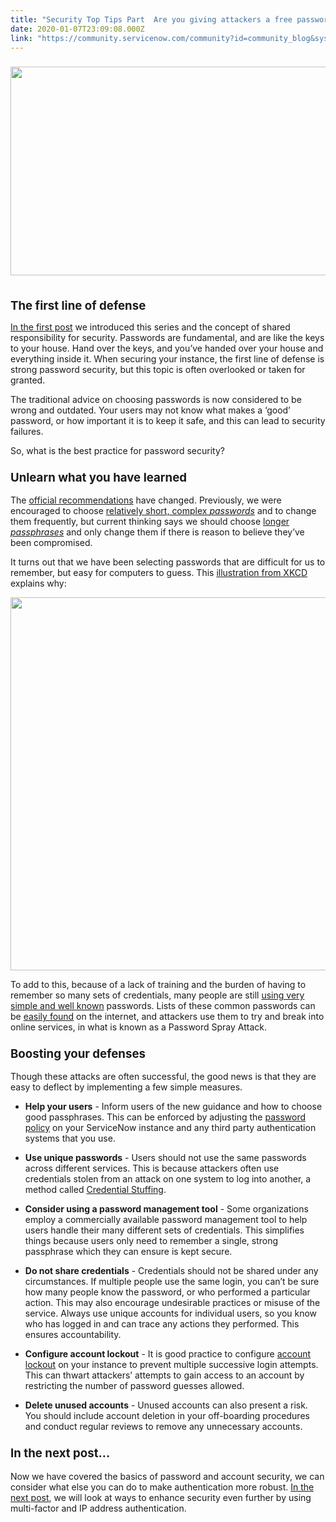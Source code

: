 ```yaml
---
title: "Security Top Tips Part  Are you giving attackers a free password Best practices for password security"
date: 2020-01-07T23:09:08.000Z
link: "https://community.servicenow.com/community?id=community_blog&sys_id=8ae6cec4db1a0050190dfb24399619c0"
---
```

<h3><strong><img src="https://community.servicenow.com/20624a08db960050190dfb2439961907.iix" width="735" height="334" /> </strong></h3>
<p><span style="font-size: 14pt;"><strong>The first line of defense</strong></span></p>
<p><a href="https://community.servicenow.com/community?id&#61;community_blog&amp;sys_id&#61;990b8c49db0c4c145ed4a851ca961973" target="_blank" rel="noopener noreferrer nofollow">In the first post</a> we introduced this series and the concept of shared responsibility for security. Passwords are fundamental, and are like the keys to your house. Hand over the keys, and you’ve handed over your house and everything inside it. When securing your instance, the first line of defense is strong password security, but this topic is often overlooked or taken for granted.</p>
<p>The traditional advice on choosing passwords is now considered to be wrong and outdated. Your users may not know what makes a ‘good’ password, or how important it is to keep it safe, and this can lead to security failures.</p>
<p>So, what is the best practice for password security?</p>
<h3><span style="font-size: 14pt;"><strong>Unlearn what you have learned</strong></span></h3>
<p>The <a href="https://pages.nist.gov/800-63-3/sp800-63b.html#appA" target="_blank" rel="noopener noreferrer nofollow">official recommendations</a> have changed. Previously, we were encouraged to choose <a href="https://www.wsj.com/articles/the-man-who-wrote-those-password-rules-has-a-new-tip-n3v-r-m1-d-1502124118" target="_blank" rel="noopener noreferrer nofollow">relatively short, complex <em>passwords</em></a> and to change them frequently, but current thinking says we should choose <a href="https://www.ncsc.gov.uk/collection/passwords/updating-your-approach" target="_blank" rel="noopener noreferrer nofollow">longer <em>passphrases</em></a> and only change them if there is reason to believe they’ve been compromised.</p>
<p>It turns out that we have been selecting passwords that are difficult for us to remember, but easy for computers to guess. This <a href="https://xkcd.com/936/" target="_blank" rel="noopener noreferrer nofollow">illustration from XKCD</a> explains why:</p>
<p><img src="https://community.servicenow.com/6d564a04db1a0050190dfb2439961931.iix" width="735" height="597" /></p>
<p>To add to this, because of a lack of training and the burden of having to remember so many sets of credentials, many people are still <a href="https://www.bbc.co.uk/news/technology-47974583" target="_blank" rel="noopener noreferrer nofollow">using very simple and well known</a> passwords. Lists of these common passwords can be <a href="https://en.wikipedia.org/wiki/Wikipedia:10,000_most_common_passwords" target="_blank" rel="noopener noreferrer nofollow">easily found</a> on the internet, and attackers use them to try and break into online services, in what is known as a Password Spray Attack.</p>
<h3><span style="font-size: 14pt;"><strong>Boosting your defenses</strong></span></h3>
<p>Though these attacks are often successful, the good news is that they are easy to deflect by implementing a few simple measures.<em> <br /></em></p>
<ul><li><strong>Help your users</strong> - Inform users of the new guidance and how to choose good passphrases. This can be enforced by adjusting the <a href="https://docs.servicenow.com/bundle/newyork-platform-administration/page/script/server-scripting/task/t_StrengthenPasswordValidationRules.html" target="_blank" rel="noopener noreferrer nofollow">password policy</a> on your ServiceNow instance and any third party authentication systems that you use.</li></ul>
<ul><li><strong>Use unique passwords</strong> - Users should not use the same passwords across different services. This is because attackers often use credentials stolen from an attack on one system to log into another, a method called <a href="https://en.wikipedia.org/wiki/Credential_stuffing" target="_blank" rel="noopener noreferrer nofollow">Credential Stuffing</a>.</li></ul>
<ul><li><strong>Consider using a password management tool</strong> - Some organizations employ a commercially available password management tool to help users handle their many different sets of credentials. This simplifies things because users only need to remember a single, strong passphrase which they can ensure is kept secure.</li></ul>
<ul><li><strong>Do not share credentials</strong> - Credentials should not be shared under any circumstances. If multiple people use the same login, you can’t be sure how many people know the password, or who performed a particular action. This may also encourage undesirable practices or misuse of the service. Always use unique accounts for individual users, so you know who has logged in and can trace any actions they performed. This ensures accountability.</li></ul>
<ul><li><strong>Configure account </strong><strong>lockout</strong> - It is good practice to configure <a href="https://docs.servicenow.com/bundle/newyork-platform-administration/page/administer/security/task/t_LockoutForFailedLogins.html" target="_blank" rel="noopener noreferrer nofollow">account lockout</a> on your instance to prevent multiple successive login attempts. This can thwart attackers’ attempts to gain access to an account by restricting the number of password guesses allowed.</li></ul>
<ul><li><strong>Delete unused accounts</strong> - Unused accounts can also present a risk. You should include account deletion in your off-boarding procedures and conduct regular reviews to remove any unnecessary accounts.</li></ul>
<h3><span style="font-size: 14pt;"><strong>In the next post…</strong></span></h3>
<p>Now we have covered the basics of password and account security, we can consider what else you can do to make authentication more robust. <a href="https://community.servicenow.com/community?id&#61;community_blog&amp;sys_id&#61;6fb15614db964450190dfb243996192f" target="_blank" rel="noopener noreferrer nofollow">In the next post</a>, we will look at ways to enhance security even further by using multi-factor and IP address authentication.</p>